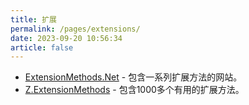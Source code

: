 ```yaml
---
title: 扩展
permalink: /pages/extensions/
date: 2023-09-20 10:56:34
article: false
---
```

- [ExtensionMethods.Net](https://www.extensionmethod.net/csharp)  - 包含一系列扩展方法的网站。 
- [Z.ExtensionMethods](https://github.com/zzzprojects/Z.ExtensionMethods)  - 包含1000多个有用的扩展方法。
